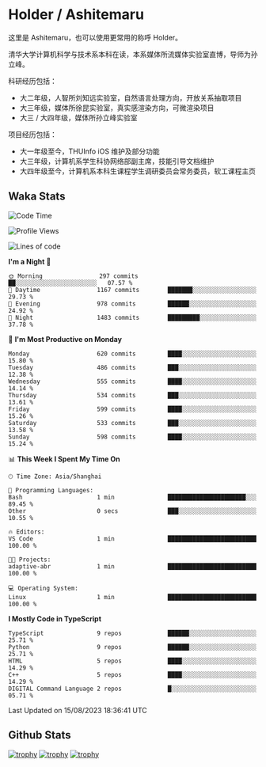# Holder / Ashitemaru

这里是 Ashitemaru，也可以使用更常用的称呼 Holder。

清华大学计算机科学与技术系本科在读，本系媒体所流媒体实验室直博，导师为孙立峰。

科研经历包括：

- 大二年级，人智所刘知远实验室，自然语言处理方向，开放关系抽取项目
- 大三年级，媒体所徐昆实验室，真实感渲染方向，可微渲染项目
- 大三 / 大四年级，媒体所孙立峰实验室

项目经历包括：

- 大一年级至今，THUInfo iOS 维护及部分功能
- 大三年级，计算机系学生科协网络部副主席，技能引导文档维护
- 大四年级至今，计算机系本科生课程学生调研委员会常务委员，软工课程主页

## Waka Stats

<!--START_SECTION:waka-->
![Code Time](http://img.shields.io/badge/Code%20Time-989%20hrs%2045%20mins-blue)

![Profile Views](http://img.shields.io/badge/Profile%20Views-0-blue)

![Lines of code](https://img.shields.io/badge/From%20Hello%20World%20I%27ve%20Written-2.8%20million%20lines%20of%20code-blue)

**I'm a Night 🦉** 

```text
🌞 Morning                297 commits         ██░░░░░░░░░░░░░░░░░░░░░░░   07.57 % 
🌆 Daytime                1167 commits        ███████░░░░░░░░░░░░░░░░░░   29.73 % 
🌃 Evening                978 commits         ██████░░░░░░░░░░░░░░░░░░░   24.92 % 
🌙 Night                  1483 commits        █████████░░░░░░░░░░░░░░░░   37.78 % 
```
📅 **I'm Most Productive on Monday** 

```text
Monday                   620 commits         ████░░░░░░░░░░░░░░░░░░░░░   15.80 % 
Tuesday                  486 commits         ███░░░░░░░░░░░░░░░░░░░░░░   12.38 % 
Wednesday                555 commits         ████░░░░░░░░░░░░░░░░░░░░░   14.14 % 
Thursday                 534 commits         ███░░░░░░░░░░░░░░░░░░░░░░   13.61 % 
Friday                   599 commits         ████░░░░░░░░░░░░░░░░░░░░░   15.26 % 
Saturday                 533 commits         ███░░░░░░░░░░░░░░░░░░░░░░   13.58 % 
Sunday                   598 commits         ████░░░░░░░░░░░░░░░░░░░░░   15.24 % 
```


📊 **This Week I Spent My Time On** 

```text
🕑︎ Time Zone: Asia/Shanghai

💬 Programming Languages: 
Bash                     1 min               ██████████████████████░░░   89.45 % 
Other                    0 secs              ███░░░░░░░░░░░░░░░░░░░░░░   10.55 % 

🔥 Editors: 
VS Code                  1 min               █████████████████████████   100.00 % 

🐱‍💻 Projects: 
adaptive-abr             1 min               █████████████████████████   100.00 % 

💻 Operating System: 
Linux                    1 min               █████████████████████████   100.00 % 
```

**I Mostly Code in TypeScript** 

```text
TypeScript               9 repos             ██████░░░░░░░░░░░░░░░░░░░   25.71 % 
Python                   9 repos             ██████░░░░░░░░░░░░░░░░░░░   25.71 % 
HTML                     5 repos             ████░░░░░░░░░░░░░░░░░░░░░   14.29 % 
C++                      5 repos             ████░░░░░░░░░░░░░░░░░░░░░   14.29 % 
DIGITAL Command Language 2 repos             █░░░░░░░░░░░░░░░░░░░░░░░░   05.71 % 
```




 Last Updated on 15/08/2023 18:36:41 UTC
<!--END_SECTION:waka-->

## Github Stats

[![trophy](https://github-profile-trophy.vercel.app/?username=Ashitemaru&column=7)](https://github.com/Ashitemaru)
[![trophy](https://github-readme-stats.vercel.app/api?username=Ashitemaru&show_icons=true&include_all_commits=true)](https://github.com/Ashitemaru)
[![trophy](https://github-readme-stats.vercel.app/api/top-langs/?username=Ashitemaru&layout=compact)](https://github.com/Ashitemaru)

<!--
**Ashitemaru/Ashitemaru** is a ✨ _special_ ✨ repository because its `README.md` (this file) appears on your GitHub profile.

Here are some ideas to get you started:

- 🔭 I’m currently working on ...
- 🌱 I’m currently learning ...
- 👯 I’m looking to collaborate on ...
- 🤔 I’m looking for help with ...
- 💬 Ask me about ...
- 📫 How to reach me: ...
- 😄 Pronouns: ...
- ⚡ Fun fact: ...
-->
